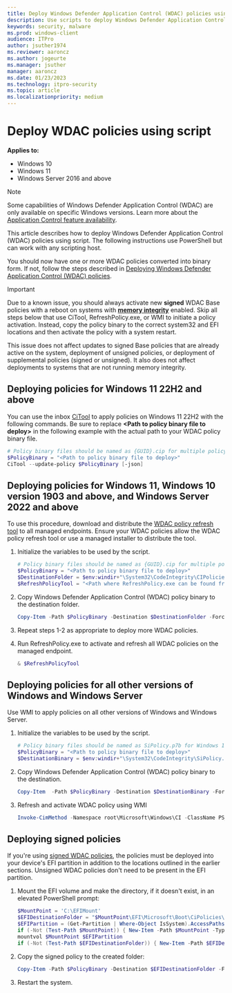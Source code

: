 ```yaml
---
title: Deploy Windows Defender Application Control (WDAC) policies using script 
description: Use scripts to deploy Windows Defender Application Control (WDAC) policies. Learn how with this step-by-step guide.
keywords: security, malware
ms.prod: windows-client
audience: ITPro
author: jsuther1974
ms.reviewer: aaroncz
ms.author: jogeurte
ms.manager: jsuther
manager: aaroncz
ms.date: 01/23/2023
ms.technology: itpro-security
ms.topic: article
ms.localizationpriority: medium
---
```


# Deploy WDAC policies using script

**Applies to:**

- Windows 10
- Windows 11
- Windows Server 2016 and above

>[!NOTE]
>Some capabilities of Windows Defender Application Control (WDAC) are only available on specific Windows versions. Learn more about the [Application Control feature availability](/windows/security/threat-protection/windows-defender-application-control/feature-availability).

This article describes how to deploy Windows Defender Application Control (WDAC) policies using script. The following instructions use PowerShell but can work with any scripting host.

You should now have one or more WDAC policies converted into binary form. If not, follow the steps described in [Deploying Windows Defender Application Control (WDAC) policies](/windows/security/threat-protection/windows-defender-application-control/windows-defender-application-control-deployment-guide).

> [!IMPORTANT]
> Due to a known issue, you should always activate new **signed** WDAC Base policies with a reboot on systems with [**memory integrity**](../../../../hardware-security/enable-virtualization-based-protection-of-code-integrity.md) enabled. Skip all steps below that use CiTool, RefreshPolicy.exe, or WMI to initiate a policy activation. Instead, copy the policy binary to the correct system32 and EFI locations and then activate the policy with a system restart.
>
> This issue does not affect updates to signed Base policies that are already active on the system, deployment of unsigned policies, or deployment of supplemental policies (signed or unsigned). It also does not affect deployments to systems that are not running memory integrity.

## Deploying policies for Windows 11 22H2 and above

You can use the inbox [CiTool](/windows/security/threat-protection/windows-defender-application-control/operations/citool-commands) to apply policies on Windows 11 22H2 with the following commands. Be sure to replace **&lt;Path to policy binary file to deploy&gt;** in the following example with the actual path to your WDAC policy binary file.

```powershell
# Policy binary files should be named as {GUID}.cip for multiple policy format files (where {GUID} = <PolicyId> from the Policy XML)
$PolicyBinary = "<Path to policy binary file to deploy>"
CiTool --update-policy $PolicyBinary [-json]
```

## Deploying policies for Windows 11, Windows 10 version 1903 and above, and Windows Server 2022 and above

To use this procedure, download and distribute the [WDAC policy refresh tool](https://aka.ms/refreshpolicy) to all managed endpoints. Ensure your WDAC policies allow the WDAC policy refresh tool or use a managed installer to distribute the tool.

1. Initialize the variables to be used by the script.

    ```powershell
    # Policy binary files should be named as {GUID}.cip for multiple policy format files (where {GUID} = <PolicyId> from the Policy XML)
    $PolicyBinary = "<Path to policy binary file to deploy>"
    $DestinationFolder = $env:windir+"\System32\CodeIntegrity\CIPolicies\Active\"
    $RefreshPolicyTool = "<Path where RefreshPolicy.exe can be found from managed endpoints>"
    ```

2. Copy Windows Defender Application Control (WDAC) policy binary to the destination folder.

   ```powershell
   Copy-Item -Path $PolicyBinary -Destination $DestinationFolder -Force
   ```

3. Repeat steps 1-2 as appropriate to deploy more WDAC policies.
4. Run RefreshPolicy.exe to activate and refresh all WDAC policies on the managed endpoint.

   ```powershell
   & $RefreshPolicyTool
   ```

## Deploying policies for all other versions of Windows and Windows Server

Use WMI to apply policies on all other versions of Windows and Windows Server.

1. Initialize the variables to be used by the script.

    ```powershell
    # Policy binary files should be named as SiPolicy.p7b for Windows 10 versions earlier than 1903
    $PolicyBinary = "<Path to policy binary file to deploy>"
    $DestinationBinary = $env:windir+"\System32\CodeIntegrity\SiPolicy.p7b"
    ```

2. Copy Windows Defender Application Control (WDAC) policy binary to the destination.

   ```powershell
   Copy-Item  -Path $PolicyBinary -Destination $DestinationBinary -Force
   ```

3. Refresh and activate WDAC policy using WMI

   ```powershell
   Invoke-CimMethod -Namespace root\Microsoft\Windows\CI -ClassName PS_UpdateAndCompareCIPolicy -MethodName Update -Arguments @{FilePath = $DestinationBinary}
   ```

## Deploying signed policies

If you're using [signed WDAC policies](/windows/security/threat-protection/windows-defender-application-control/use-signed-policies-to-protect-windows-defender-application-control-against-tampering), the policies must be deployed into your device's EFI partition in addition to the locations outlined in the earlier sections. Unsigned WDAC policies don't need to be present in the EFI partition. <!-- Deploying your policy via [Microsoft Intune](/windows/security/threat-protection/windows-defender-application-control/deploy-windows-defender-application-control-policies-using-intune) or the Application Control CSP will handle this step automatically. -->

1. Mount the EFI volume and make the directory, if it doesn't exist, in an elevated PowerShell prompt:

    ```powershell
   $MountPoint = 'C:\EFIMount'
   $EFIDestinationFolder = "$MountPoint\EFI\Microsoft\Boot\CiPolicies\Active"
   $EFIPartition = (Get-Partition | Where-Object IsSystem).AccessPaths[0]
   if (-Not (Test-Path $MountPoint)) { New-Item -Path $MountPoint -Type Directory -Force }
   mountvol $MountPoint $EFIPartition
   if (-Not (Test-Path $EFIDestinationFolder)) { New-Item -Path $EFIDestinationFolder -Type Directory -Force }
    ```

2. Copy the signed policy to the created folder:

    ```powershell
   Copy-Item -Path $PolicyBinary -Destination $EFIDestinationFolder -Force
    ```

3. Restart the system.
